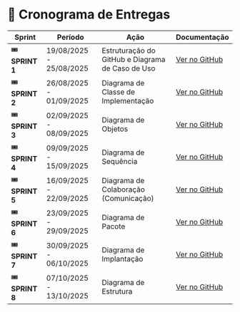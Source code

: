<h1> 📅 Cronograma de Entregas </h1>


| Sprint | Período | Ação | Documentação |
|---|---|---|---|
| 🎟️ **SPRINT 1** | 19/08/2025 - 25/08/2025 | Estruturação do GitHub e Diagrama de Caso de Uso | [Ver no GitHub](https://github.com/vanessascarin/helpbox-psoo/tree/main/DIAGRAMAS%20UML/Casos%20de%20Uso)
| 🎟️ **SPRINT 2** | 26/08/2025 - 01/09/2025 | Diagrama de Classe de Implementação | [Ver no GitHub](https://github.com/vanessascarin/helpbox-psoo/tree/main/DIAGRAMAS%20UML/Classe)
| 🎟️ **SPRINT 3** | 02/09/2025 - 08/09/2025 | Diagrama de Objetos| [Ver no GitHub](https://github.com/vanessascarin/helpbox-psoo/tree/main/DIAGRAMAS%20UML/Objeto)
| 🎟  **SPRINT 4** | 09/09/2025 - 15/09/2025 | Diagrama de Sequência| [Ver no GitHub](https://github.com/vanessascarin/helpbox-psoo/tree/main/DIAGRAMAS%20UML/Sequencia)
| 🎟  **SPRINT 5** | 16/09/2025 - 22/09/2025 | Diagrama de Colaboração (Comunicação) | [Ver no GitHub](https://github.com/vanessascarin/helpbox-psoo/tree/main/DIAGRAMAS%20UML/Colaboracao)
| 🎟  **SPRINT 6** | 23/09/2025 - 29/09/2025 | Diagrama de Pacote | [Ver no GitHub](https://github.com/vanessascarin/helpbox-psoo/tree/main/DIAGRAMAS%20UML/Pacotes)
| 🎟  **SPRINT 7** | 30/09/2025 - 06/10/2025 | Diagrama de Implantação| [Ver no GitHub](https://github.com/vanessascarin/helpbox-psoo/tree/main/DIAGRAMAS%20UML/Implanta%C3%A7%C3%A3o%20e%20Estrutura)
| 🎟  **SPRINT 8** | 07/10/2025 - 13/10/2025 | Diagrama de Estrutura| [Ver no GitHub](https://github.com/vanessascarin/helpbox-psoo/tree/main/DIAGRAMAS%20UML/Implanta%C3%A7%C3%A3o%20e%20Estrutura)
